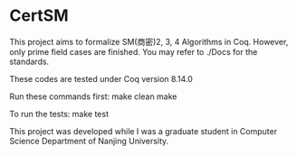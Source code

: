# CertSM
This project aims to formalize SM(商密)2, 3, 4 Algorithms in Coq. 
However, only prime field cases are finished. 
You may refer to ./Docs for the standards. 

These codes are tested under Coq version 8.14.0

Run these commands first:
make clean
make  

To run the tests:
make test

This project was developed while I was a graduate student in Computer Science Department of Nanjing University. 
